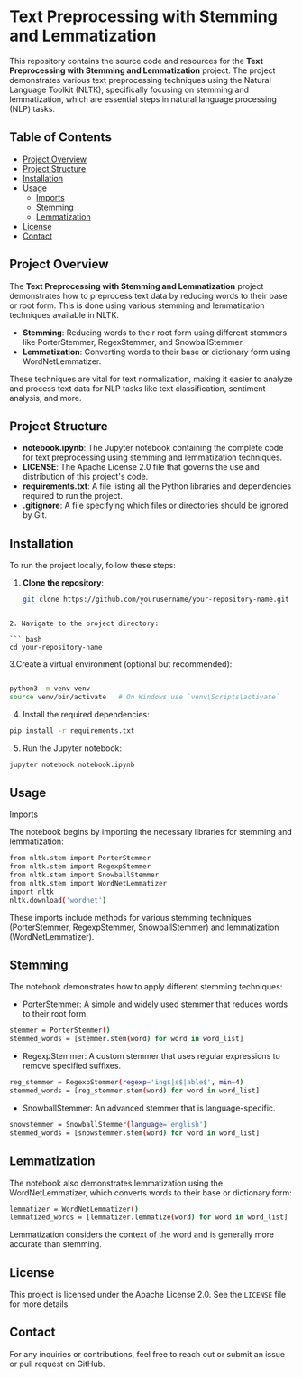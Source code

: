 # Text Preprocessing with Stemming and Lemmatization

This repository contains the source code and resources for the **Text Preprocessing with Stemming and Lemmatization** project. The project demonstrates various text preprocessing techniques using the Natural Language Toolkit (NLTK), specifically focusing on stemming and lemmatization, which are essential steps in natural language processing (NLP) tasks.

## Table of Contents

- [Project Overview](#project-overview)
- [Project Structure](#project-structure)
- [Installation](#installation)
- [Usage](#usage)
  - [Imports](#imports)
  - [Stemming](#stemming)
  - [Lemmatization](#lemmatization)
- [License](#license)
- [Contact](#contact)

## Project Overview

The **Text Preprocessing with Stemming and Lemmatization** project demonstrates how to preprocess text data by reducing words to their base or root form. This is done using various stemming and lemmatization techniques available in NLTK.

- **Stemming**: Reducing words to their root form using different stemmers like PorterStemmer, RegexStemmer, and SnowballStemmer.
- **Lemmatization**: Converting words to their base or dictionary form using WordNetLemmatizer.

These techniques are vital for text normalization, making it easier to analyze and process text data for NLP tasks like text classification, sentiment analysis, and more.

## Project Structure

- **notebook.ipynb**: The Jupyter notebook containing the complete code for text preprocessing using stemming and lemmatization techniques.
- **LICENSE**: The Apache License 2.0 file that governs the use and distribution of this project's code.
- **requirements.txt**: A file listing all the Python libraries and dependencies required to run the project.
- **.gitignore**: A file specifying which files or directories should be ignored by Git.

## Installation

To run the project locally, follow these steps:

1. **Clone the repository**:
   ```bash
   git clone https://github.com/yourusername/your-repository-name.git
```

2. Navigate to the project directory:

``` bash 
cd your-repository-name
```

3.Create a virtual environment (optional but recommended):

``` bash 

python3 -m venv venv
source venv/bin/activate   # On Windows use `venv\Scripts\activate`
```

4. Install the required dependencies:

``` bash 
pip install -r requirements.txt
```

5. Run the Jupyter notebook:

```` bash 
jupyter notebook notebook.ipynb

````

## Usage

Imports

The notebook begins by importing the necessary libraries for stemming and lemmatization:

``` bash 
from nltk.stem import PorterStemmer
from nltk.stem import RegexpStemmer
from nltk.stem import SnowballStemmer
from nltk.stem import WordNetLemmatizer
import nltk
nltk.download('wordnet')
``` 

These imports include methods for various stemming techniques (PorterStemmer, RegexpStemmer, SnowballStemmer) and lemmatization (WordNetLemmatizer).

## Stemming
The notebook demonstrates how to apply different stemming techniques:

- PorterStemmer: A simple and widely used stemmer that reduces words to their root form.

``` bash 
stemmer = PorterStemmer()
stemmed_words = [stemmer.stem(word) for word in word_list]
```

- RegexpStemmer: A custom stemmer that uses regular expressions to remove specified suffixes.

``` bash 
reg_stemmer = RegexpStemmer(regexp='ing$|s$|able$', min=4)
stemmed_words = [reg_stemmer.stem(word) for word in word_list]

```
- SnowballStemmer: An advanced stemmer that is language-specific.

``` bash 
snowstemmer = SnowballStemmer(language='english')
stemmed_words = [snowstemmer.stem(word) for word in word_list]
``` 

## Lemmatization
The notebook also demonstrates lemmatization using the WordNetLemmatizer, which converts words to their base or dictionary form:

``` bash 
lemmatizer = WordNetLemmatizer()
lemmatized_words = [lemmatizer.lemmatize(word) for word in word_list]
``` 

Lemmatization considers the context of the word and is generally more accurate than stemming.

## License
This project is licensed under the Apache License 2.0. See the `LICENSE` file for more details.

## Contact
For any inquiries or contributions, feel free to reach out or submit an issue or pull request on GitHub.


